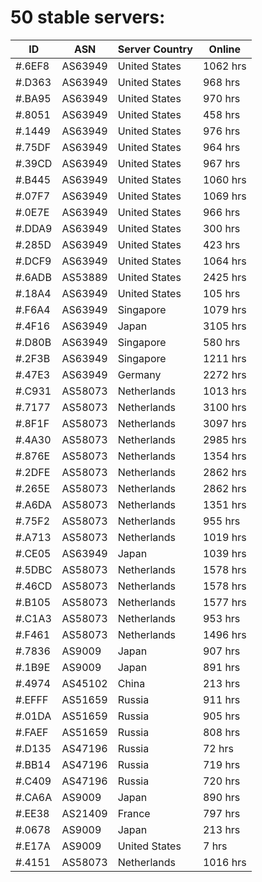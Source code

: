 # 50 stable servers:

| ID | ASN | Server Country | Online |
| ------ | ------ | ------ | ------ |
| #.6EF8 | AS63949 | United States | 1062 hrs |
| #.D363 | AS63949 | United States | 968 hrs |
| #.BA95 | AS63949 | United States | 970 hrs |
| #.8051 | AS63949 | United States | 458 hrs |
| #.1449 | AS63949 | United States | 976 hrs |
| #.75DF | AS63949 | United States | 964 hrs |
| #.39CD | AS63949 | United States | 967 hrs |
| #.B445 | AS63949 | United States | 1060 hrs |
| #.07F7 | AS63949 | United States | 1069 hrs |
| #.0E7E | AS63949 | United States | 966 hrs |
| #.DDA9 | AS63949 | United States | 300 hrs |
| #.285D | AS63949 | United States | 423 hrs |
| #.DCF9 | AS63949 | United States | 1064 hrs |
| #.6ADB | AS53889 | United States | 2425 hrs |
| #.18A4 | AS63949 | United States | 105 hrs |
| #.F6A4 | AS63949 | Singapore | 1079 hrs |
| #.4F16 | AS63949 | Japan | 3105 hrs |
| #.D80B | AS63949 | Singapore | 580 hrs |
| #.2F3B | AS63949 | Singapore | 1211 hrs |
| #.47E3 | AS63949 | Germany | 2272 hrs |
| #.C931 | AS58073 | Netherlands | 1013 hrs |
| #.7177 | AS58073 | Netherlands | 3100 hrs |
| #.8F1F | AS58073 | Netherlands | 3097 hrs |
| #.4A30 | AS58073 | Netherlands | 2985 hrs |
| #.876E | AS58073 | Netherlands | 1354 hrs |
| #.2DFE | AS58073 | Netherlands | 2862 hrs |
| #.265E | AS58073 | Netherlands | 2862 hrs |
| #.A6DA | AS58073 | Netherlands | 1351 hrs |
| #.75F2 | AS58073 | Netherlands | 955 hrs |
| #.A713 | AS58073 | Netherlands | 1019 hrs |
| #.CE05 | AS63949 | Japan | 1039 hrs |
| #.5DBC | AS58073 | Netherlands | 1578 hrs |
| #.46CD | AS58073 | Netherlands | 1578 hrs |
| #.B105 | AS58073 | Netherlands | 1577 hrs |
| #.C1A3 | AS58073 | Netherlands | 953 hrs |
| #.F461 | AS58073 | Netherlands | 1496 hrs |
| #.7836 | AS9009 | Japan | 907 hrs |
| #.1B9E | AS9009 | Japan | 891 hrs |
| #.4974 | AS45102 | China | 213 hrs |
| #.EFFF | AS51659 | Russia | 911 hrs |
| #.01DA | AS51659 | Russia | 905 hrs |
| #.FAEF | AS51659 | Russia | 808 hrs |
| #.D135 | AS47196 | Russia | 72 hrs |
| #.BB14 | AS47196 | Russia | 719 hrs |
| #.C409 | AS47196 | Russia | 720 hrs |
| #.CA6A | AS9009 | Japan | 890 hrs |
| #.EE38 | AS21409 | France | 797 hrs |
| #.0678 | AS9009 | Japan | 213 hrs |
| #.E17A | AS9009 | United States | 7 hrs |
| #.4151 | AS58073 | Netherlands | 1016 hrs |


